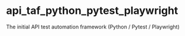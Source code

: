 # api_taf_python_pytest_playwright
The initial API test automation framework (Python / Pytest / Playwright)
